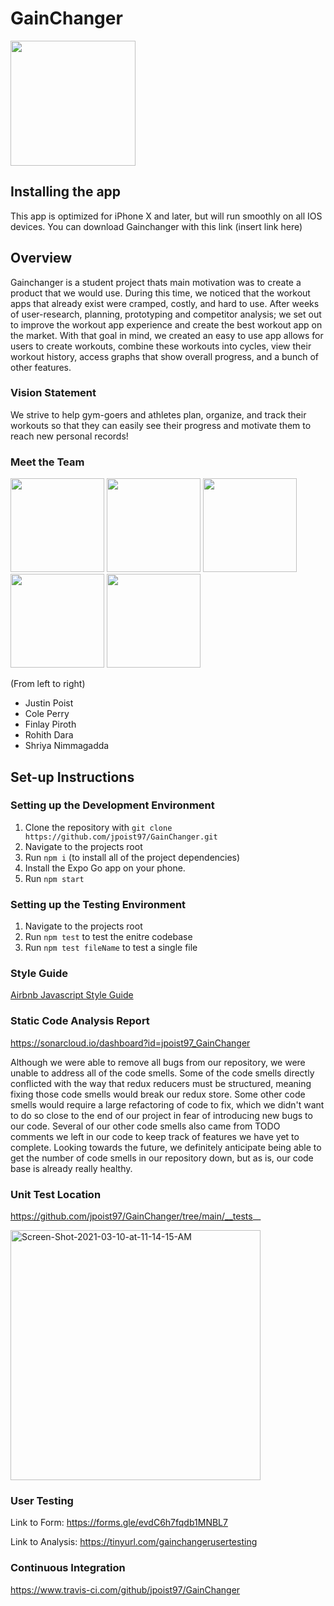 # GainChanger

<a href="https://github.com/jpoist97" target="_blank"><img src="https://media.giphy.com/media/vFTbteaIQFVNG8H9ux/giphy.gif" width="200" /></a>

## Installing the app

This app is optimized for iPhone X and later, but will run smoothly on all IOS devices.
You can download Gainchanger with this link (insert link here)

## Overview
Gainchanger is a student project thats main motivation was to create a product that we would use. During this time, we noticed that the workout apps that already exist were cramped, costly, and hard to use. After weeks of user-research, planning, prototyping and competitor analysis; we set out to improve the workout app experience and create the best workout app on the market. With that goal in mind, we created an easy to use app allows for users to create workouts, combine these workouts into cycles, view their workout history, access graphs that show overall progress, and a bunch of other features. 

### Vision Statement
We strive to help gym-goers and athletes plan, organize, and track their workouts so that they can easily see their progress and motivate them to reach new personal records!

### Meet the Team

<p float="left">
  <a href="https://github.com/jpoist97" target="_blank"><img src="https://avatars3.githubusercontent.com/u/42504462?s=460&u=fbe279fd5e77ba14a01b2679da9970e49f5a989e&v=4" width="150" /></a>
  <a href="https://github.com/ctperry0301" target="_blank"><img src="https://avatars3.githubusercontent.com/u/15805074?s=400&u=c2a0e7ef773958b28ce01ae19dcdbb1eefcce015&v=4" width="150" /></a>
  <a href="https://github.com/finlaylp" target="_blank"><img src="https://avatars.githubusercontent.com/u/47064384?s=400&u=c1701deeb1fb86a8c52a5b102824a4bbbafe748a&v=4" width="150" /></a>
  <a href="https://github.com/rohithdara" target="_blank"><img src="https://avatars.githubusercontent.com/u/46057294?s=400&u=b6b073d48f688032d641f2c2d4db922c3a9f62d8&v=4" width="150" /></a>
  <a href="https://github.com/shriyan44" target="_blank"><img src="https://avatars.githubusercontent.com/u/29551904?s=400&u=6021a76d56832083a025c11878c9ae65dbf8389c&v=4" width="150" /></a>
</p>

(From left to right)
- Justin Poist
- Cole Perry
- Finlay Piroth 
- Rohith Dara
- Shriya Nimmagadda


## Set-up Instructions
### Setting up the Development Environment
1. Clone the repository with ``` git clone https://github.com/jpoist97/GainChanger.git ```
2. Navigate to the projects root
3. Run ```npm i``` (to install all of the project dependencies)
4. Install the Expo Go app on your phone. 
5. Run ```npm start```

### Setting up the Testing Environment
1. Navigate to the projects root
2. Run ```npm test``` to test the enitre codebase
3. Run ```npm test fileName``` to test a single file


### Style Guide
[Airbnb Javascript Style Guide](https://github.com/airbnb/javascript)

### Static Code Analysis Report 
https://sonarcloud.io/dashboard?id=jpoist97_GainChanger

Although we were able to remove all bugs from our repository, we were unable to address all of the code smells. Some of the code smells directly conflicted with the way that redux reducers must be structured, meaning fixing those code smells would break our redux store. Some other code smells would require a large refactoring of code to fix, which we didn't want to do so close to the end of our project in fear of introducing new bugs to our code. Several of our other code smells also came from TODO comments we left in our code to keep track of features we have yet to complete. Looking towards the future, we definitely anticipate being able to get the number of code smells in our repository down, but as is, our code base is already really healthy.

### Unit Test Location
https://github.com/jpoist97/GainChanger/tree/main/__tests__

<a href="https://ibb.co/kBWydwK"><img src="https://i.ibb.co/JtMdhGn/Screen-Shot-2021-03-10-at-11-14-15-AM.png" alt="Screen-Shot-2021-03-10-at-11-14-15-AM" width="400" border="0" /></a>

### User Testing
Link to Form: https://forms.gle/evdC6h7fqdb1MNBL7

Link to Analysis: https://tinyurl.com/gainchangerusertesting

### Continuous Integration 
https://www.travis-ci.com/github/jpoist97/GainChanger
